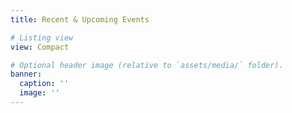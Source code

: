 ```yaml
---
title: Recent & Upcoming Events

# Listing view
view: Compact

# Optional header image (relative to `assets/media/` folder).
banner:
  caption: ''
  image: ''
---
```

